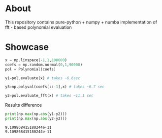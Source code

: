 # About
This repository contains pure-python + numpy + numba implementation of fft - based polynomial evaluation

# Showcase

```py
x = np.linspace(-1,1,100000)
coefs = np.random.normal(0,1,90000)
pol = Polynomial(coefs)
```

```py
y1=pol.evaluate(x) # takes ~6.6sec
```

```py
y3=np.polyval(coefs[::-1],x) # takes ~6.7 sec
```

```py
y2=pol.evaluate_fft(x) # takes ~11.1 sec
```

Results difference
```py
print(np.max(np.abs(y1-y2)))
print(np.max(np.abs(y2-y3)))
```
```
9.109868415180244e-11
9.109868415180244e-11
```